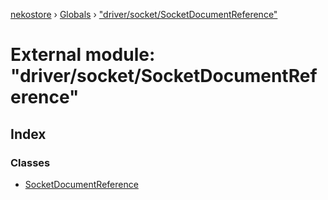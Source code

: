 [nekostore](../README.md) › [Globals](../globals.md) › ["driver/socket/SocketDocumentReference"](_driver_socket_socketdocumentreference_.md)

# External module: "driver/socket/SocketDocumentReference"

## Index

### Classes

* [SocketDocumentReference](../classes/_driver_socket_socketdocumentreference_.socketdocumentreference.md)
